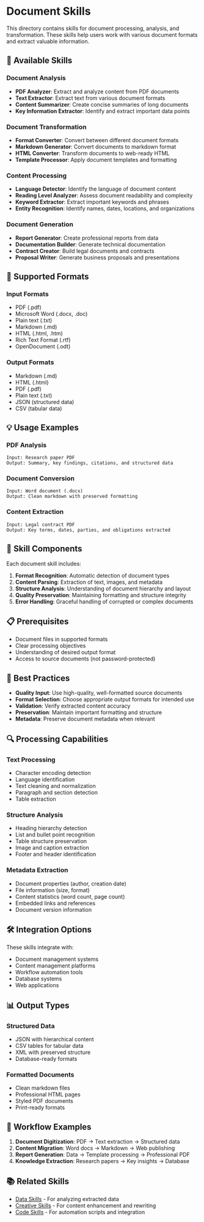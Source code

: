 # Document Skills

This directory contains skills for document processing, analysis, and transformation. These skills help users work with various document formats and extract valuable information.

## 📄 Available Skills

### Document Analysis
- **PDF Analyzer**: Extract and analyze content from PDF documents
- **Text Extractor**: Extract text from various document formats
- **Content Summarizer**: Create concise summaries of long documents
- **Key Information Extractor**: Identify and extract important data points

### Document Transformation
- **Format Converter**: Convert between different document formats
- **Markdown Generator**: Convert documents to markdown format
- **HTML Converter**: Transform documents to web-ready HTML
- **Template Processor**: Apply document templates and formatting

### Content Processing
- **Language Detector**: Identify the language of document content
- **Reading Level Analyzer**: Assess document readability and complexity
- **Keyword Extractor**: Extract important keywords and phrases
- **Entity Recognition**: Identify names, dates, locations, and organizations

### Document Generation
- **Report Generator**: Create professional reports from data
- **Documentation Builder**: Generate technical documentation
- **Contract Creator**: Build legal documents and contracts
- **Proposal Writer**: Generate business proposals and presentations

## 📁 Supported Formats

### Input Formats
- PDF (.pdf)
- Microsoft Word (.docx, .doc)
- Plain text (.txt)
- Markdown (.md)
- HTML (.html, .htm)
- Rich Text Format (.rtf)
- OpenDocument (.odt)

### Output Formats
- Markdown (.md)
- HTML (.html)
- PDF (.pdf)
- Plain text (.txt)
- JSON (structured data)
- CSV (tabular data)

## 💡 Usage Examples

### PDF Analysis
```
Input: Research paper PDF
Output: Summary, key findings, citations, and structured data
```

### Document Conversion
```
Input: Word document (.docx)
Output: Clean markdown with preserved formatting
```

### Content Extraction
```
Input: Legal contract PDF
Output: Key terms, dates, parties, and obligations extracted
```

## 🔧 Skill Components

Each document skill includes:

1. **Format Recognition**: Automatic detection of document types
2. **Content Parsing**: Extraction of text, images, and metadata
3. **Structure Analysis**: Understanding of document hierarchy and layout
4. **Quality Preservation**: Maintaining formatting and structure integrity
5. **Error Handling**: Graceful handling of corrupted or complex documents

## 📋 Prerequisites

- Document files in supported formats
- Clear processing objectives
- Understanding of desired output format
- Access to source documents (not password-protected)

## 🎯 Best Practices

- **Quality Input**: Use high-quality, well-formatted source documents
- **Format Selection**: Choose appropriate output formats for intended use
- **Validation**: Verify extracted content accuracy
- **Preservation**: Maintain important formatting and structure
- **Metadata**: Preserve document metadata when relevant

## 🔍 Processing Capabilities

### Text Processing
- Character encoding detection
- Language identification
- Text cleaning and normalization
- Paragraph and section detection
- Table extraction

### Structure Analysis
- Heading hierarchy detection
- List and bullet point recognition
- Table structure preservation
- Image and caption extraction
- Footer and header identification

### Metadata Extraction
- Document properties (author, creation date)
- File information (size, format)
- Content statistics (word count, page count)
- Embedded links and references
- Document version information

## 🛠️ Integration Options

These skills integrate with:
- Document management systems
- Content management platforms
- Workflow automation tools
- Database systems
- Web applications

## 📊 Output Types

### Structured Data
- JSON with hierarchical content
- CSV tables for tabular data
- XML with preserved structure
- Database-ready formats

### Formatted Documents
- Clean markdown files
- Professional HTML pages
- Styled PDF documents
- Print-ready formats

## 🔄 Workflow Examples

1. **Document Digitization**: PDF → Text extraction → Structured data
2. **Content Migration**: Word docs → Markdown → Web publishing
3. **Report Generation**: Data → Template processing → Professional PDF
4. **Knowledge Extraction**: Research papers → Key insights → Database

## 📚 Related Skills

- [Data Skills](../data/) - For analyzing extracted data
- [Creative Skills](../creative/) - For content enhancement and rewriting
- [Code Skills](../code/) - For automation scripts and integration